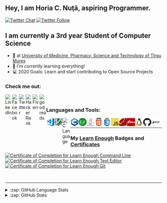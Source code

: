 ## Hey, I am Horia C. Nuţă, aspiring Programmer.

[![Twitter Chat](https://img.shields.io/twitter/url?color=1DA1F2&label=chat%40horia_c_nuta&logo=Twitter&style=for-the-badge&url=https%3A%2F%2Fimg.shields.io%2Ftwitter%2Ffollow%2Fhttps%3A%2F%2Ftwitter.com%2Fmessages%2Fcompose%3Frecipient_id%3D1296850037297881091%3Fcolor%3D1DA1F2%26label%3D%2540horia_c_nuta%26logo%3DTwitter%26style%3Dfor-the-badge)][twitter chat]
[![Twitter Follow](https://img.shields.io/twitter/follow/horia_c_nuta?color=1DA1F2&style=for-the-badge)][twitter follow]


## I am currently a 3rd year Student of Computer Science

- :school: at [University of Medicine, Pharmacy, Science and Technology of Tîrgu Mureş](https://www.umfst.ro/home.html)
- :pencil: I'm currently learning everything!
- :computer: 2020 Goals: Learn and start contributing to Open Source Projects


### Check me out:

[<img align="left" alt="LinkedIn" width="22px" src="https://cdn.jsdelivr.net/npm/simple-icons@3.6.1/icons/linkedin.svg" />][linkedin]
[<img align="left" alt="Facebook" width="22px" src="https://cdn.jsdelivr.net/npm/simple-icons@3.6.1/icons/facebook.svg" />][facebook]
[<img align="left" alt="Twitter" width="22px" src="https://cdn.jsdelivr.net/npm/simple-icons@3.6.1/icons/twitter.svg" />][twitter]
[<img align="left" alt="HackerRank" width="22px" src="https://cdn.jsdelivr.net/npm/simple-icons@3.6.1/icons/hackerrank.svg" />][hackerrank]
[<img align="left" alt="Fiverr" width="22px" src="https://cdn.jsdelivr.net/npm/simple-icons@3.6.1/icons/fiverr.svg" />][fiverr]
[<img align="left" alt="goodreads" width="22px" src="https://cdn.jsdelivr.net/npm/simple-icons@3.6.1/icons/goodreads.svg" />][goodreads]

<br />

### Languages and Tools:

[<img align="left" alt="Visual Studio Code" width="26px" src="https://raw.githubusercontent.com/github/explore/80688e429a7d4ef2fca1e82350fe8e3517d3494d/topics/visual-studio-code/visual-studio-code.png" />][visualstudiocode]
[<img align="left" alt="Vim" width="26px" src="https://raw.githubusercontent.com/github/explore/80688e429a7d4ef2fca1e82350fe8e3517d3494d/topics/vim/vim.png" />][vim]
[<img align="left" alt="C Language" width="26px" src="https://img.icons8.com/color/2x/c-programming.png" />][C language]
[<img align="left" alt="C++ Language" width="26px" src="https://raw.githubusercontent.com/github/explore/80688e429a7d4ef2fca1e82350fe8e3517d3494d/topics/cpp/cpp.png" />][foobar]
[<img align="left" alt="C# Language" width="26px" src="https://raw.githubusercontent.com/github/explore/80688e429a7d4ef2fca1e82350fe8e3517d3494d/topics/csharp/csharp.png" />][foobar]
[<img align="left" alt="Java Language" width="26px" src="https://raw.githubusercontent.com/github/explore/80688e429a7d4ef2fca1e82350fe8e3517d3494d/topics/java/java.png" />][foobar]
[<img align="left" alt="HTML" width="26px" src="https://raw.githubusercontent.com/github/explore/80688e429a7d4ef2fca1e82350fe8e3517d3494d/topics/html/html.png" />][foobar]
[<img align="left" alt="CSS" width="26px" src="https://raw.githubusercontent.com/github/explore/80688e429a7d4ef2fca1e82350fe8e3517d3494d/topics/css/css.png" />][foobar]
[<img align="left" alt="JavaScript" width="26px" src="https://raw.githubusercontent.com/github/explore/80688e429a7d4ef2fca1e82350fe8e3517d3494d/topics/javascript/javascript.png" />][foobar]
[<img align="left" alt="Ruby" width="26px" src="https://raw.githubusercontent.com/github/explore/80688e429a7d4ef2fca1e82350fe8e3517d3494d/topics/ruby/ruby.png" />][foobar]
[<img align="left" alt="Rails" width="26px" src="https://raw.githubusercontent.com/github/explore/80688e429a7d4ef2fca1e82350fe8e3517d3494d/topics/rails/rails.png" />][foobar]
[<img align="left" alt="Linux" width="26px" src="https://raw.githubusercontent.com/github/explore/80688e429a7d4ef2fca1e82350fe8e3517d3494d/topics/linux/linux.png" />][foobar]
[<img align="left" alt="GitHub" width="26px" src="https://raw.githubusercontent.com/github/explore/78df643247d429f6cc873026c0622819ad797942/topics/github/github.png" />][foobar]
[<img align="left" alt="Bash" width="26px" src="https://raw.githubusercontent.com/github/explore/80688e429a7d4ef2fca1e82350fe8e3517d3494d/topics/bash/bash.png" />][foobar]

<!-- [<img allign="left" alt="foo" width="26px" src="bar" />] -->

<br />

---

### My [Learn Enough](https://www.learnenough.com/) Badges and [Certificates](https://www.learnenough.com/certificates/horia_c_nuta)

<a href="https://www.learnenough.com/certificates/horia_c_nuta"><img src="https://www.learnenough.com/certificates/horia_c_nuta/command-line-tutorial.svg" alt="Certificate of Completion for Learn Enough Command Line"></a><a href="https://www.learnenough.com/certificates/horia_c_nuta"><img src="https://www.learnenough.com/certificates/horia_c_nuta/text-editor-tutorial.svg" alt="Certificate of Completion for Learn Enough Text Editor"></a><a href="https://www.learnenough.com/certificates/horia_c_nuta"><img src="https://www.learnenough.com/certificates/horia_c_nuta/git-tutorial.svg" alt="Certificate of Completion for Learn Enough Git"></a>

<br />

---

<details>
    <summary>:zap: GitHub Language Stats</summary>
    
   [<img align="left" alt="Language Stats" src="https://github-readme-stats-git-master.dotts-h.vercel.app/api/top-langs/?username=dotts-h&layout=compact" />](https://github.com/anuraghazra/github-readme-stats)

</details>

<details>
    <summary>:zap: GitHub Stats</summary>
    
   <img align="left" alt="Horia's GitHub Stats" src="https://github-readme-stats-git-master.dotts-h.vercel.app/api?username=dotts-h&count_private=true&show_icons=true" />
    
</details>

<!-- Contact Links -->

[linkedin]: https://www.linkedin.com/in/horia-c-nuta/
[hackerrank]: https://www.hackerrank.com/doTTs?hr_r=1
[twitter]: https://twitter.com/horia_c_nuta
[facebook]: https://www.facebook.com/horia.c.nuta/
[fiverr]: https://www.fiverr.com/horia_c_nuta?up_rollout=true
[goodreads]: https://www.goodreads.com/user/show/63355295-horia-nu
[twitter follow]: https://twitter.com/intent/follow?ref_src=twsrc%5Etfw&region=follow_link&screen_name=horia_c_nuta&tw_p=followbutton
[twitter chat]: https://twitter.com/messages/compose?recipient_id=1296850037297881091


<!-- Languages and Tools links: -->

[visualstudiocode]: https://code.visualstudio.com/
[vim]: https://www.vim.org/
[C language]: https://en.wikipedia.org/wiki/C_(programming_language)]
[C++]: https://en.wikipedia.org/wiki/C%2B%2B
[C#]: https://docs.microsoft.com/en-us/dotnet/csharp/
[java]: https://www.java.com/en/
[foobar]: http://example.com/
